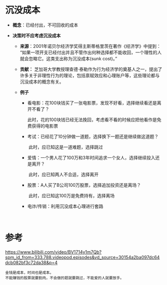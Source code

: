 # 沉没成本

- **概念**：已经付出，不可回收的成本

- **决策时不应考虑沉没成本**

  - **来源**：2001年诺贝尔经济学奖得主斯蒂格里茨在著作《经济学》中提到： “如果一项开支已经付出并且不管作出何种选择都不能收回，一个理性的人就会忽略它。这类支出称为沉没成本(sunk cost)。” 

  - **贡献：** 芝加哥大学教授理查德·泰勒作为行为经济学的奠基人之一，提出了许多关于非理性行为的理论，包括禀赋效应和心理账户等，这些理论都与沉没成本的概念有关。 

  - **例子**

    - 看电影：花100块钱买了一张电影票，发现不好看，选择继续看还是离开不看了？

      ​				此时，花的100块钱已经无法挽回，考虑看不看的时候应把他看作是免费获得的电影票

    - 考试：已经花了10分钟做一道题，选择换下一题还是继续做这道题？

      ​				此时，应已知这是一道难题，选择跳过

    - 爱情：一个男人花了100万和3年时间追求一个女人，选择继续投入还是离开？

      ​				此时，应已知两人不合适，选择离开

    - 股票：A人买了B公司100万股票，选择追加投资还是离场？

      ​				此时，应已知这100万是免费持有，选择离场

    - 电诈/传销：利用沉没成本心理进行套路

      ​				
# 参考
https://www.bilibili.com/video/BV1714y1m7Qb?spm_id_from=333.788.videopod.episodes&vd_source=30154a2ba097dc64dcb082bf3c72da38&p=4

      

      

```
金钱是成本，时间也是成本。
不能赚钱的股票就要割肉，不会做的题就要跳过，不能爱的人就要放手。
```

